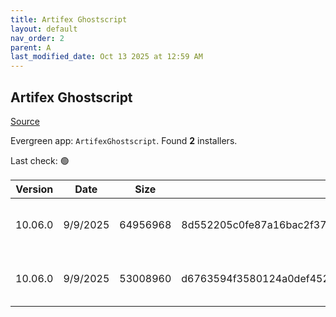 ```yaml
---
title: Artifex Ghostscript
layout: default
nav_order: 2
parent: A
last_modified_date: Oct 13 2025 at 12:59 AM
---
```


## Artifex Ghostscript

[Source](https://www.ghostscript.com/)

Evergreen app: `ArtifexGhostscript`. Found **2** installers.

Last check: 🟢

| Version | Date     | Size     | Sha256                                                           | Architecture | InstallerType | Type | URI                                                                                                                                                                                              |
| ------- | -------- | -------- | ---------------------------------------------------------------- | ------------ | ------------- | ---- | ------------------------------------------------------------------------------------------------------------------------------------------------------------------------------------------------ |
| 10.06.0 | 9/9/2025 | 64956968 | 8d552205c0fe87a16bac2f377c8a1b090cfcbc610db7c281bd6a646b39c9c468 | x64          | Default       | exe  | [https://github.com/ArtifexSoftware/ghostpdl-downloads/releases/download/gs10060/gs10060w64.exe](https://github.com/ArtifexSoftware/ghostpdl-downloads/releases/download/gs10060/gs10060w64.exe) |
| 10.06.0 | 9/9/2025 | 53008960 | d6763594f3580124a0def45271e01d4388bba02b36626dcc4789f18dbad3a028 | x86          | Default       | exe  | [https://github.com/ArtifexSoftware/ghostpdl-downloads/releases/download/gs10060/gs10060w32.exe](https://github.com/ArtifexSoftware/ghostpdl-downloads/releases/download/gs10060/gs10060w32.exe) |
